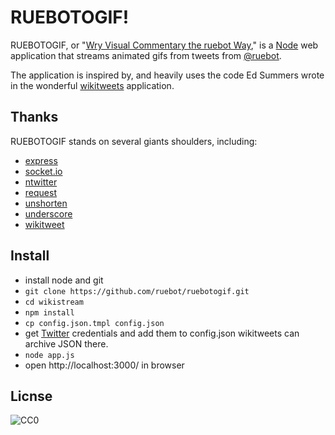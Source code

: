 RUEBOTOGIF!
==========

RUEBOTOGIF, or "[Wry Visual Commentary the ruebot Way](http://www.miskatonic.org/tmp/ruebot.html)," is a [Node](http://nodejs.org) web application that streams animated gifs from tweets from [@ruebot](http://twitter.com/ruebot).

The application is inspired by, and heavily uses the code Ed Summers wrote in the wonderful [wikitweets](https://github.com/edsu/wikitweets) application.


Thanks
------

RUEBOTOGIF stands on several giants shoulders, including:

* [express](http://expressjs.com/)
* [socket.io](http://socket.io)
* [ntwitter](https://github.com/AvianFlu/ntwitter)
* [request](https://github.com/mikeal/request)
* [unshorten](https://github.com/mathiasbynens/node-unshorten)
* [underscore](http://documentcloud.github.com/underscore/)
* [wikitweet](https://github.com/edsu/wikitweets)

Install
-------

* install node and git
* `git clone https://github.com/ruebot/ruebotogif.git`
* `cd wikistream`
* `npm install`
* `cp config.json.tmpl config.json`
* get [Twitter](https://dev.twitter.com/apps/new) credentials and add them to 
  config.json
  wikitweets can archive JSON there.
* `node app.js`
* open http://localhost:3000/ in browser

Licnse
------

![CC0](http://i.creativecommons.org/p/zero/1.0/88x31.png "CC0")
